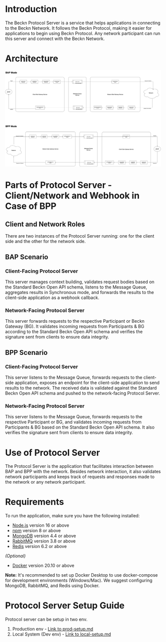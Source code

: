 # Introduction

The Beckn Protocol Server is a service that helps applications in connecting to the Beckn Network. It follows the Beckn Protocol, making it easier for applications to begin using Beckn Protocol. Any network participant can run this server and connect with the Beckn Network.

# Architecture

![image](https://github.com/beckn/protocol-server/blob/devops/guides/images/general-architecture.png)

# Parts of Protocol Server - Client/Network and Webhook in Case of BPP

## Client and Network Roles

There are two instances of the Protocol Server running: one for the client side and the other for the network side.

## BAP Scenario

### Client-Facing Protocol Server

This server manages context building, validates request bodies based on the Standard Beckn Open API schema, listens to the Message Queue, aggregates results in Synchronous mode, and forwards the results to the client-side application as a webhook callback.

### Network-Facing Protocol Server

This server forwards requests to the respective Participant or Beckn Gateway (BG). It validates incoming requests from Participants & BG according to the Standard Beckn Open API schema and verifies the signature sent from clients to ensure data integrity.

## BPP Scenario

### Client-Facing Protocol Server

This server listens to the Message Queue, forwards requests to the client-side application, exposes an endpoint for the client-side application to send results to the network. The received data is validated against the Standard Beckn Open API schema and pushed to the network-facing Protocol Server.

### Network-Facing Protocol Server

This server listens to the Message Queue, forwards requests to the respective Participant or BG, and validates incoming requests from Participants & BG based on the Standard Beckn Open API schema. It also verifies the signature sent from clients to ensure data integrity.

# Use of Protocol Server

The Protocol Server is the application that facilitates interaction between BAP and BPP with the network. Besides network interaction, it also validates network participants and keeps track of requests and responses made to the network or any network participant.

# Requirements

To run the application, make sure you have the following installed:

- [Node.js](https://nodejs.org/) version 16 or above
- [npm](https://www.npmjs.com/) version 8 or above
- [MongoDB](https://www.mongodb.com/) version 4.4 or above
- [RabbitMQ](https://www.rabbitmq.com/) version 3.8 or above
- [Redis](https://redis.io/) version 6.2 or above

_(Optional)_

- [Docker](https://www.docker.com/) version 20.10 or above

**Note:** It's recommended to set up Docker Desktop to use docker-compose for development environments (Windows/Mac). We suggest configuring MongoDB, RabbitMQ, and Redis using Docker.

# Protocol Server Setup Guide

Protocol server can be setup in two env.

1. Production env - [Link to prod-setup.md](https://github.com/beckn/protocol-server/blob/devops/prod-setup.md)
2. Local System (Dev env) - [Link to local-setup.md](https://github.com/beckn/protocol-server/blob/devops/local-setup.md)
